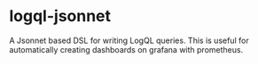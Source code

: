 # logql-jsonnet
A Jsonnet based DSL for writing LogQL queries. This is useful for automatically creating dashboards on grafana with prometheus.

